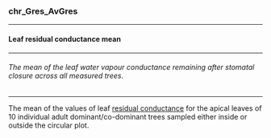### chr_Gres_AvGres



------
#### Leaf residual conductance mean



------
###### The mean of the leaf water vapour conductance remaining after stomatal closure across all measured trees.



------
The mean of the values of leaf [residual conductance](./chr_Gres.md) for the apical leaves of 10 individual adult dominant/co-dominant trees sampled either inside or outside the circular plot.